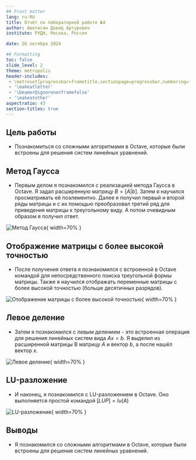 ```yaml
---
## Front matter
lang: ru-RU
title: Отчёт по лабораторной работе №4
author: Аветисян Давид Артурович
institute: РУДН, Москва, Россия

date: 26 октября 2024

## Formatting
toc: false
slide_level: 2
theme: metropolis
header-includes: 
 - \metroset{progressbar=frametitle,sectionpage=progressbar,numbering=fraction}
 - '\makeatletter'
 - '\beamer@ignorenonframefalse'
 - '\makeatother'
aspectratio: 43
section-titles: true
---
```


## Цель работы

- Познакомиться со сложными алгоритмами в Octave, которые были встроены для решения систем линейных уравнений.

## Метод Гаусса

- Первым делом я познакомился с реализацией метода Гаусса в Octave. Я задал расширенную матрицу $B = [A|b]$. Затем я научился просматривать её поэлементно. Далее я получил первый и второй ряды матрицы и с их помощью преобразовал третий ряд для приведения матрицы к треугольному виду. А потом очевидным образом я получил ответ. 

![Метод Гаусса](image04/image_01.png){ width=70% }

## Отображение матрицы с более высокой точностью

- После получения ответа я познакомился с встроенной в Octave командой для непосредственного поиска треугольной формы матрицы. Также я научился отображать переменные матрицы с более высокой точностью (больше десятичных разрядов).

![Отображение матрицы с более высокой точностью](image04/image_02.png){ width=70% }

## Левое деление

- Затем я познакомился с левым делением - это встроенная операция для решения линейных систем вида $Ax=b$. Я выделил из расширенной матрицы B матрицу $A$ и вектор $b$, а после нашёл вектор $x$.

![Левое деление](image04/image_03.png){ width=70% }

## LU-разложение

- И наконец, я познакомился с LU-разложением в Octave. Оно выполняется простой командой $[L U P] = lu (A)$

![LU-разложение](image04/image_04.png){ width=70% }

## Выводы

- Я познакомился со сложными алгоритмами в Octave, которые были встроены для решения систем линейных уравнений.
